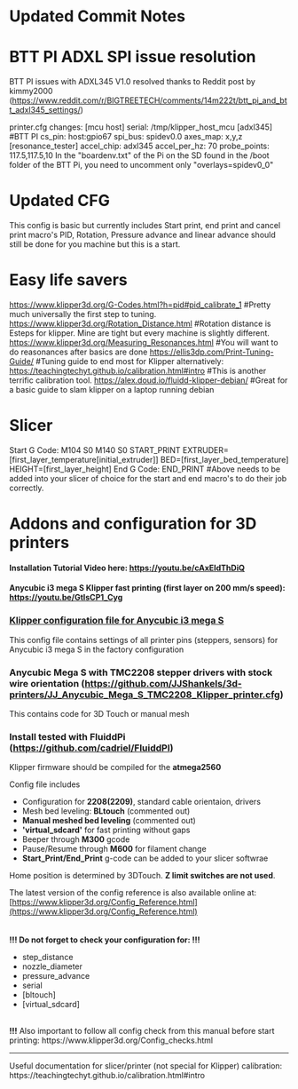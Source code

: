 # Updated Commit Notes
# BTT PI ADXL SPI issue resolution
BTT PI issues with ADXL345 V1.0 resolved thanks to Reddit post by kimmy2000 (https://www.reddit.com/r/BIGTREETECH/comments/14m222t/btt_pi_and_btt_adxl345_settings/) 

printer.cfg changes:
[mcu host] serial: /tmp/klipper_host_mcu
[adxl345] #BTT PI
cs_pin: host:gpio67
spi_bus: spidev0.0
axes_map: x,y,z
[resonance_tester]
accel_chip: adxl345
accel_per_hz: 70 probe_points: 117.5,117.5,10
In the "boardenv.txt" of the Pi on the SD found in the /boot folder of the BTT Pi, you need to uncomment only "overlays=spidev0_0"

# Updated CFG
This config is basic but currently includes Start print, end print and cancel print macro's 
PID, Rotation, Pressure advance and linear advance should still be done for you machine but this is a start.

# Easy life savers
https://www.klipper3d.org/G-Codes.html?h=pid#pid_calibrate_1 #Pretty much universally the first step to tuning.
https://www.klipper3d.org/Rotation_Distance.html #Rotation distance is Esteps for klipper. Mine are tight but every machine is slightly different.
https://www.klipper3d.org/Measuring_Resonances.html #You will want to do reasonances after basics are done
https://ellis3dp.com/Print-Tuning-Guide/ #Tuning guide to end most for Klipper alternatively:
https://teachingtechyt.github.io/calibration.html#intro #This is another terrific calibration tool.
https://alex.doud.io/fluidd-klipper-debian/ #Great for a basic guide to slam klipper on a laptop running debian

# Slicer 
Start G Code:
M104 S0 
M140 S0
START_PRINT EXTRUDER=[first_layer_temperature[initial_extruder]] BED=[first_layer_bed_temperature] HEIGHT=[first_layer_height]
End G Code: 
END_PRINT
#Above needs to be added into your slicer of choice for the start and end macro's to do their job correctly.





# Addons and configuration for 3D printers

#### Installation Tutorial Video here: https://youtu.be/cAxEIdThDiQ 

#### Anycubic i3 mega S Klipper fast printing (first layer on 200 mm/s speed): https://youtu.be/GtIsCP1_Cyg 

### [Klipper configuration file for Anycubic i3 mega S](https://github.com/widapro/3d-printers/blob/master/anycubic-i3-mega-s/klipper/printer.cfg)
This config file contains settings of all printer pins (steppers, sensors) for Anycubic i3 mega S in the factory configuration

### Anycubic Mega S with TMC2208 stepper drivers with stock wire orientation (https://github.com/JJShankels/3d-printers/JJ_Anycubic_Mega_S_TMC2208_Klipper_printer.cfg)
This contains code for 3D Touch or manual mesh

### Install tested with FluiddPi (https://github.com/cadriel/FluiddPI)

Klipper firmware should be compiled for the **atmega2560**

 Config file includes
  - Configuration for **2208(2209)**, standard cable orientaion, drivers
  - Mesh bed leveling: **BLtouch** (commented out)
  - **Manual meshed bed leveling** (commented out)
  - **'virtual_sdcard'** for fast printing without gaps
  - Beeper through **M300** gcode
  - Pause/Resume through **M600** for filament change
  - **Start_Print/End_Print** g-code can be added to your slicer softwrae

 Home position is determined by 3DTouch. **Z limit switches are not used**.

 The latest version of the config reference is also available online at: [https://www.klipper3d.org/Config_Reference.html](https://www.klipper3d.org/Config_Reference.html)
<br />
<br />
<br />
**!!! Do not forget to check your configuration for: !!!**
* step_distance
* nozzle_diameter
* pressure_advance
* serial
* [bltouch]
* [virtual_sdcard]
<br />
<b>!!!</b> Also important to follow all config check from this manual before start printing: https://www.klipper3d.org/Config_checks.html
<br />
<hr />
Useful documentation for slicer/printer (not special for Klipper) calibration: https://teachingtechyt.github.io/calibration.html#intro
